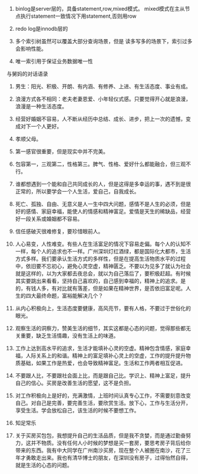 1. binlog是server层的，具备statement,row,mixed模式。
mixed模式在主从节点执行statement一致情况下用statement,否则用row
   
2. redo log是innodb层的


3. 多个索引树虽然可以覆盖大部分查询场景，但是 读多写多的场景下，索引过多会影响性能。
4. 唯一索引用于保证业务数据唯一性

与舅妈的对话语录

1. 男生：阳光、积极、开朗、有内涵、有修养、上进、有生活态度、事业有成。

2. 浪漫方式各不相同：老夫老妻恩爱、小年轻仪式感。只要觉得开心就是浪漫，浪漫是一种生活态度。

3. 经营好婚姻不容易，人不断从经历中总结、成长、进步，把上一次的遗憾，变成对下一个人更好。

4. 孝顺父母。

5. 第一感官很重要，但是现实中并不完美。

6. 包容第一，三观第二，性格第三。脾气、性格、爱好什么都能融合，但三观不行。

7. 谁都想遇到一个能和自己共同成长的人，但是这得是多幸运的事，遇不到是很正常的，所以要学会一个人生活，爱自己，自我成长。

8. 死亡、孤独、自由、无意义是人一生中四大问题，感情不是人生的必须，但是好的感情、家庭幸福，能使人的情感和精神富足。爱情是天生的稀缺品，经营好一段关系或婚姻都不容易。

9. 信任感破灭很难修复，要珍惜眼前人。

10. 人心易变，人性难变。有些人在生活富足的情况下容易走偏。每个人的认知不一样，每个人的追求也不一样。广州深圳灯红酒绿，都是国际化大都市，生活方式多样。我们要承认生活方式的多样性，但是在提高生活物质水平的过程中，依旧要不忘初心，避免心灵空虚，精神匮乏。不要以为见多了就认为社会就是这样的，以为大家都去夜总会，就以为自己落后了，要积极赶超。有时候其实要跳出来看看，坚持自己喜欢的，自己感到幸福的，精神上的追求。是的，有钱人多，有对比就有落差，但是如果在精神世界，是否依旧富足呢。人生的四大最终命题，富裕能解决几个？


11. 从内心积极向上，生活态度要健康，高风亮节，要有人格，不要过于世俗化的眼光。

12. 观察生活的洞察力，赞美生活的细节，其实这都是心态的问题，觉得那些都无关重要，缺乏生活情趣，没有生活上的味道。

13. 工作上达到高水平的追求，生活才能填补心灵的空虚。精神包含情感，家庭幸福，人际关系上的和谐。精神上的富足填补心灵上的空虚，工作的提升提升物质基础，如果工作是热爱，也会导致精神富足。生活和工作两者相互促进。

14. 不要跟人比，不要跟社会面上比，而是跟自己比。学识上、精神上富足，提升自己的信心。买房是改善生活的愿望，这不是负担。

15. 对工作积极向上是好的，充满激情，上班时间认真专心工作，不需要刻意改变自己。对自己是完善，要完善生活，要欣赏生活。放下心，工作与生活分开，享受生活。学会放松自己，该生活的时候不要想工作。

16. 知足常乐

17. 关于买房买包包，我想提升自己的生活品质，但是我不贪婪，而是通过勤奋努力，这并不物质。没有任何人小时候的梦想是买一套房，要思考房子背后给你带来的东西。我有中大同学在广州南沙买房，现在整个人被圈在南沙，花了三年才勇敢走出来。我也有清华博士的朋友，在深圳没有房子，过得怡然自得，就是生活的心态的问题。
